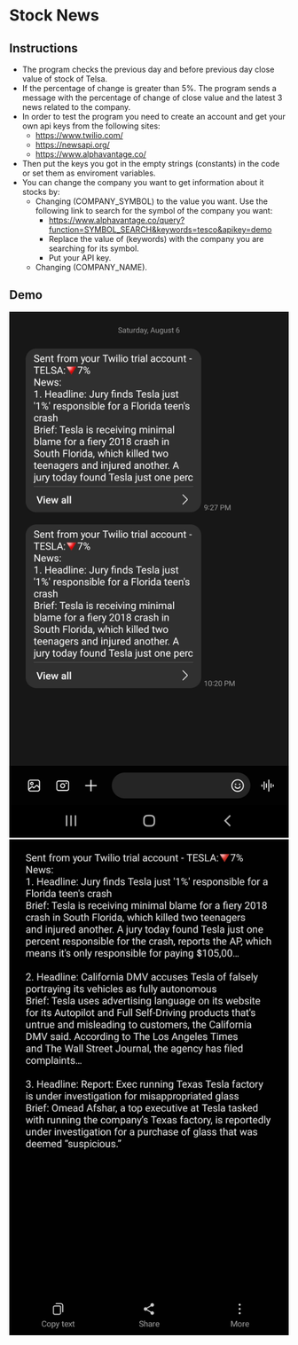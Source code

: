 # Stock News

## Instructions
- The program checks the previous day and before previous day close value of stock of Telsa.
- If the percentage of change is greater than 5%. The program sends a message with the percentage of change of close value and the latest 3 news related to the company.
- In order to test the program you need to create an account and get your own api keys from the following sites:
    - https://www.twilio.com/
    - https://newsapi.org/
    - https://www.alphavantage.co/
- Then put the keys you got in the empty strings (constants) in the code or set them as enviroment variables.
- You can change the company you want to get information about it stocks by:
    - Changing (COMPANY_SYMBOL) to the value you want. Use the following link to search for the symbol of the company you want:
        - https://www.alphavantage.co/query?function=SYMBOL_SEARCH&keywords=tesco&apikey=demo
        - Replace the value of (keywords) with the company you are searching for its symbol.
        - Put your API key.
    - Changing (COMPANY_NAME).

## Demo
![](./screenshots/1.jpg)
![](./screenshots/2.jpg)
